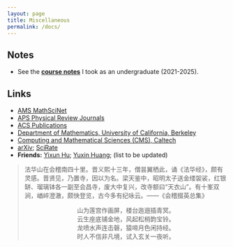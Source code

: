 ```yaml
---
layout: page
title: Miscellaneous
permalink: /docs/
---
```

## Notes

+ See the **[course notes](notes.md)** I took as an undergraduate (2021-2025).

## Links

+ [AMS MathSciNet](https://mathscinet.ams.org/mathscinet/publications-search)
+ [APS Physical Review Journals](https://journals.aps.org/)
+ [ACS Publications](https://pubs.acs.org/)
+ [Department of Mathematics, University of California, Berkeley](https://math.berkeley.edu/)
+ [Computing and Mathematical Sciences (CMS), Caltech](https://www.cms.caltech.edu/)
+ [arXiv](https://arxiv.org/); [SciRate](https://scirate.com/)
+ **Friends:** [Yixun Hu](https://yixun-hu.github.io/); [Yuxin Huang](https://scholar.google.com/citations?user=XEcaCD4AAAAJ&hl=en-us); (list to be updated)

> 法华山在会稽南四十里。晋义熙十三年，僧昙翼栖此，诵《法华经》，颇有灵感。晋贤见，乃置寺，因以为名。梁天鉴中，昭明太子送金缕袈裟，红银缾、瑠璃钵各一副至会昌寺，废大中复兴，改寺额曰“天衣山”。有十峯双涧，崷崪澄澈，颇快登览，古今多有纪咏云。——《会稽掇英总集》
>
> <center>山为莲宫作画屏，楼台迤逦插青冥。<center>
> <center>云生座底铺金地，风起松梢韵宝铃。<center>
> <center>龙喷水声连击磬，猿啼月色闲持经。<center>
> <center>时人不信非凡境，试入玄关一夜听。<center>
